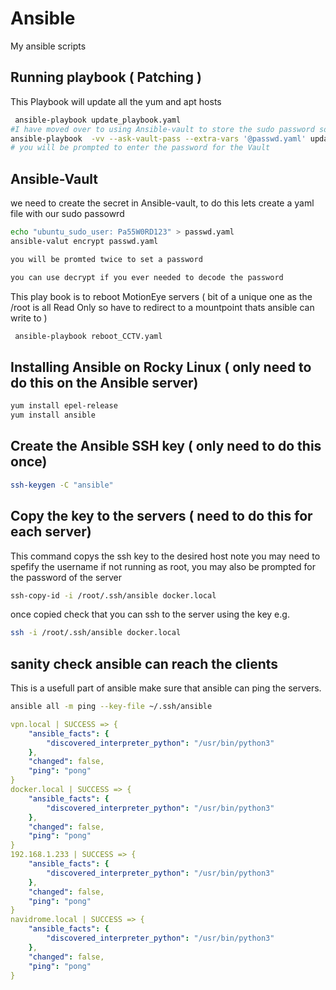 # Ansible
My ansible scripts 

## Running playbook ( Patching ) 
This Playbook will update all the yum and apt hosts 

```bash
 ansible-playbook update_playbook.yaml
#I have moved over to using Ansible-vault to store the sudo password so this changes the command used to run the update_playbook script
ansible-playbook  -vv --ask-vault-pass --extra-vars '@passwd.yaml' update_playbook.yaml
# you will be prompted to enter the password for the Vault 
```


## Ansible-Vault 

we need to create the secret in Ansible-vault, to do this lets create a yaml file with our sudo passowrd 

```bash
echo "ubuntu_sudo_user: Pa55W0RD123" > passwd.yaml
ansible-valut encrypt passwd.yaml

you will be promted twice to set a password 

you can use decrypt if you ever needed to decode the password
```


This play book is to reboot MotionEye servers ( bit of a unique one as the /root is all Read Only so have to redirect to a mountpoint thats ansible can write to ) 
```bash
 ansible-playbook reboot_CCTV.yaml
```

## Installing Ansible on Rocky Linux ( only need to do this on the Ansible server) 

```bash
yum install epel-release
yum install ansible
```

## Create the Ansible SSH key ( only need to do this once) 

```bash
ssh-keygen -C "ansible"
```
## Copy the key to the servers ( need to do this for each server) 

This command copys the ssh key to the desired host note you may need to spefify the username if not running as root, you may also be prompted for the password of the server

```bash
ssh-copy-id -i /root/.ssh/ansible docker.local
```
once copied check that you can ssh to the server using the key e.g.

```bash
ssh -i /root/.ssh/ansible docker.local
```

## sanity check ansible can reach the clients 
This is a usefull part of ansible make sure that ansible can ping the servers. 

```bash
ansible all -m ping --key-file ~/.ssh/ansible
```

```yaml
vpn.local | SUCCESS => {
    "ansible_facts": {
        "discovered_interpreter_python": "/usr/bin/python3"
    },
    "changed": false,
    "ping": "pong"
}
docker.local | SUCCESS => {
    "ansible_facts": {
        "discovered_interpreter_python": "/usr/bin/python3"
    },
    "changed": false,
    "ping": "pong"
}
192.168.1.233 | SUCCESS => {
    "ansible_facts": {
        "discovered_interpreter_python": "/usr/bin/python3"
    },
    "changed": false,
    "ping": "pong"
}
navidrome.local | SUCCESS => {
    "ansible_facts": {
        "discovered_interpreter_python": "/usr/bin/python3"
    },
    "changed": false,
    "ping": "pong"
}
```
